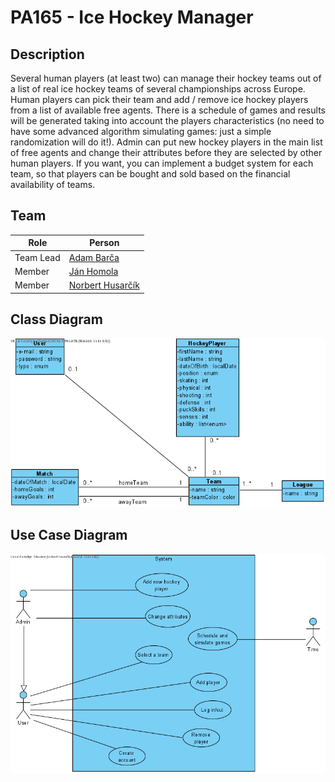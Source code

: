 
# PA165 - Ice Hockey Manager
## Description
Several human players (at least two) can manage their hockey teams out of a list of real ice hockey teams of several championships across Europe. Human players can pick their team and add / remove ice hockey players from a list of available free agents. There is a schedule of games and results will be generated taking into account the players characteristics (no need to have some advanced algorithm simulating games: just a simple randomization will do it!). Admin can put new hockey players in the main list of free agents and change their attributes before they are selected by other human players. If you want, you can implement a budget system for each team, so that players can be bought and sold based on the financial availability of teams.

## Team
| Role           | Person                                              |
|----------------|-----------------------------------------------------|
|Team Lead       | [Adam Barča](https://is.muni.cz/auth/osoba/542290) |
|Member          | [Ján Homola](https://is.muni.cz/auth/osoba/540464)     |
|Member          | [Norbert Husarčík](https://is.muni.cz/auth/osoba/485530)   |

## Class Diagram
![](core/src/main/resources/diagrams/Hockey_class_diagram.png)

## Use Case Diagram
![](core/src/main/resources/diagrams/Hockey_UC_diagram.png)
